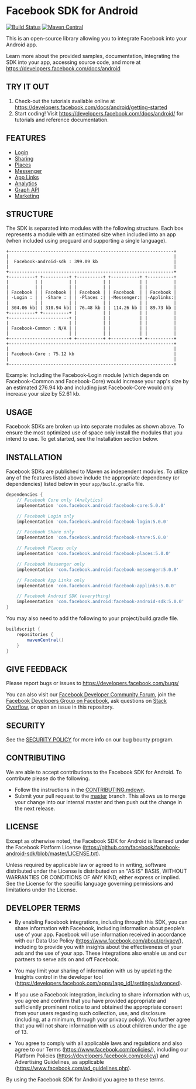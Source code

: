 Facebook SDK for Android
========================

[![Build Status](https://travis-ci.org/facebook/facebook-android-sdk.svg?branch=master)](https://travis-ci.org/facebook/facebook-android-sdk.svg?branch=master)
[![Maven Central](https://maven-badges.herokuapp.com/maven-central/com.facebook.android/facebook-android-sdk/badge.svg?style=flat)](https://maven-badges.herokuapp.com/maven-central/com.facebook.android/facebook-android-sdk)

This is an open-source library allowing you to integrate Facebook into your Android app.

Learn more about the provided samples, documentation, integrating the SDK into your app, accessing source code, and more at https://developers.facebook.com/docs/android

TRY IT OUT
----------
1. Check-out the tutorials available online at https://developers.facebook.com/docs/android/getting-started
2. Start coding! Visit https://developers.facebook.com/docs/android/ for tutorials and reference documentation.

FEATURES
--------
* [Login](https://developers.facebook.com/docs/facebook-login)
* [Sharing](https://developers.facebook.com/docs/sharing)
* [Places](https://developers.facebook.com/docs/places)
* [Messenger](https://developers.facebook.com/docs/messenger-expressions)
* [App Links](https://developers.facebook.com/docs/applinks)
* [Analytics](https://developers.facebook.com/docs/analytics)
* [Graph API](https://developers.facebook.com/docs/android/graph)
* [Marketing](https://developers.facebook.com/docs/app-events/marketing-kit)

STRUCTURE
---------
The SDK is separated into modules with the following structure. Each box represents a module with an
estimated size when included into an app (when included using proguard and supporting a single language).

    +---------------------------------------------------------------+
    |                                                               |
    |  Facebook-android-sdk : 399.09 kb                             |
    |                                                               |
    +---------------------------------------------------------------+
    +----------+ +----------+ +----------+ +-----------+ +----------+
    |          | |          | |          | |           | |          |
    |          | |          | |          | |           | |          |
    | Facebook | | Facebook | | Facebook | | Facebook  | | Facebook |
    | -Login : | | -Share : | | -Places :| |-Messenger:| |-Applinks:|
    |          | |          | |          | |           | |          |
    | 304.06 kb| | 310.94 kb| | 76.48 kb | | 114.26 kb | | 89.73 kb |
    +----------+ +----------+ |          | |           | |          |
    +-----------------------+ |          | |           | |          |
    |                       | |          | |           | |          |
    | Facebook-Common : N/A | |          | |           | |          |
    |                       | |          | |           | |          |
    +-----------------------+ +----------+ +-----------+ +----------+
    +---------------------------------------------------------------+
    |                                                               |
    | Facebook-Core : 75.12 kb                                      |
    |                                                               |
    +---------------------------------------------------------------+

Example: Including the Facebook-Login module (which depends on Facebook-Common and Facebook-Core) would
increase your app's size by an estimated 276.94 kb and including just Facebook-Core would only increase
your size by 52.61 kb.

USAGE
-----
Facebook SDKs are broken up into separate modules as shown above. To ensure the most optimized use of
space only install the modules that you intend to use. To get started, see the Installation section below.

INSTALLATION
------------
Facebook SDKs are published to Maven as independent modules. To utilize any of the features listed above
include the appropriate dependency (or dependencies) listed below in your `app/build.gradle` file.
```gradle
dependencies {
    // Facebook Core only (Analytics)
    implementation 'com.facebook.android:facebook-core:5.0.0'

    // Facebook Login only
    implementation 'com.facebook.android:facebook-login:5.0.0'

    // Facebook Share only
    implementation 'com.facebook.android:facebook-share:5.0.0'

    // Facebook Places only
    implementation 'com.facebook.android:facebook-places:5.0.0'

    // Facebook Messenger only
    implementation 'com.facebook.android:facebook-messenger:5.0.0'

    // Facebook App Links only
    implementation 'com.facebook.android:facebook-applinks:5.0.0'

    // Facebook Android SDK (everything)
    implementation 'com.facebook.android:facebook-android-sdk:5.0.0'
}
```

You may also need to add the following to your project/build.gradle file.
```gradle
buildscript {
    repositories {
        mavenCentral()
    }
}
```

GIVE FEEDBACK
-------------
Please report bugs or issues to https://developers.facebook.com/bugs/

You can also visit our [Facebook Developer Community Forum](https://developers.facebook.com/community/),
join the [Facebook Developers Group on Facebook](https://www.facebook.com/groups/fbdevelopers/),
ask questions on [Stack Overflow](http://facebook.stackoverflow.com),
or open an issue in this repository.

SECURITY
--------
See the [SECURITY POLICY](SECURITY.md) for more info on our bug bounty program.

CONTRIBUTING
-------------
We are able to accept contributions to the Facebook SDK for Android. To contribute please do the following.
- Follow the instructions in the [CONTRIBUTING.mdown](https://github.com/facebook/facebook-android-sdk/blob/master/CONTRIBUTING.mdown).
- Submit your pull request to the [master](https://github.com/facebook/facebook-android-sdk/tree/master) branch. This allows us to merge your change into our internal master and then push out the change in the next release.

LICENSE
-------
Except as otherwise noted, the Facebook SDK for Android is licensed under the Facebook Platform License (https://github.com/facebook/facebook-android-sdk/blob/master/LICENSE.txt).

Unless required by applicable law or agreed to in writing, software distributed under the License is distributed on an "AS IS" BASIS, WITHOUT WARRANTIES OR CONDITIONS OF ANY KIND, either express or implied.  See the License for the specific language governing permissions and limitations under the License.

DEVELOPER TERMS
---------------

- By enabling Facebook integrations, including through this SDK, you can share information with Facebook, including information about people’s use of your app. Facebook will use information received in accordance with our Data Use Policy (https://www.facebook.com/about/privacy/), including to provide you with insights about the effectiveness of your ads and the use of your app.  These integrations also enable us and our partners to serve ads on and off Facebook.

- You may limit your sharing of information with us by updating the Insights control in the developer tool (https://developers.facebook.com/apps/[app_id]/settings/advanced).

- If you use a Facebook integration, including to share information with us, you agree and confirm that you have provided appropriate and sufficiently prominent notice to and obtained the appropriate consent from your users regarding such collection, use, and disclosure (including, at a minimum, through your privacy policy). You further agree that you will not share information with us about children under the age of 13.

- You agree to comply with all applicable laws and regulations and also agree to our Terms (https://www.facebook.com/policies/), including our Platform Policies (https://developers.facebook.com/policy/) and Advertising Guidelines, as applicable (https://www.facebook.com/ad_guidelines.php).

By using the Facebook SDK for Android you agree to these terms.
